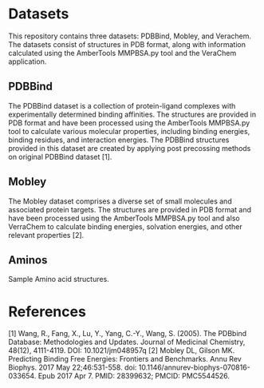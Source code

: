 # Datasets
This repository contains three datasets: PDBBind, Mobley, and Verachem. The datasets consist of structures in PDB format, along with information calculated using the AmberTools MMPBSA.py tool and the VeraChem application.

## PDBBind
The PDBBind dataset is a collection of protein-ligand complexes with experimentally determined binding affinities. The structures are provided in PDB format and have been processed using the AmberTools MMPBSA.py tool to calculate various molecular properties, including binding energies, binding residues, and interaction energies.
The PDBBind structures provided in this dataset are created by applying post precossing methods on original PDBBind dataset [1]. 

## Mobley
The Mobley dataset comprises a diverse set of small molecules and associated protein targets. The structures are provided in PDB format and have been processed using the AmberTools MMPBSA.py tool and also VerraChem to calculate binding energies, solvation energies, and other relevant properties [2].

## Aminos
Sample Amino acid structures.


# References
[1] Wang, R., Fang, X., Lu, Y., Yang, C.-Y., Wang, S. (2005). The PDBbind Database: Methodologies and Updates. Journal of Medicinal Chemistry, 48(12), 4111-4119. DOI: 10.1021/jm048957q
[2] Mobley DL, Gilson MK. Predicting Binding Free Energies: Frontiers and Benchmarks. Annu Rev Biophys. 2017 May 22;46:531-558. doi: 10.1146/annurev-biophys-070816-033654. Epub 2017 Apr 7. PMID: 28399632; PMCID: PMC5544526.

